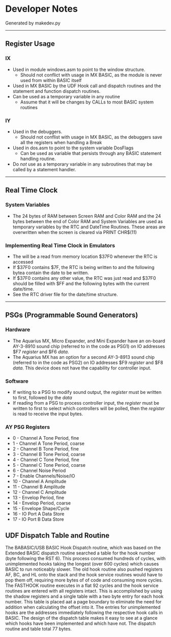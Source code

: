 # Developer Notes
Generated by makedev.py

---
## Register Usage
### IX
- Used in module windows.asm to point to the window structure.
  - Should not conflict with usage in MX BASIC, as the module is never used from within BASIC itself
- Used in MX BASIC by the UDF Hook call and dispatch routines and the statement and function dispatch routines.
- Can be used as a temporary variable in any routine
  - Assume that it will be changes by CALLs to most BASIC system routines
### IY
- Used in the debuggers.
  - Should not conflist with usage in MX BASIC, as the debuggers save all the registers when handling a Break
- Used in dos.asm to point to the system variable DosFlags
  - Can be used as variable that persists through any BASIC statement handling routine.
- Do *not* use as a temporary variable in any subroutines that may be called by a statement handler.
---
## Real Time Clock
### System Variables
- The 24 bytes of RAM between Screen RAM and Color RAM and the 24 bytes between the end of Color RAM and System Variables are used as temporary variables by the RTC and DateTime Routines. These areas are overwritten when the screen is cleared via PRINT CHR$(11)
### Implementing Real Time Clock in Emulators
- The will be a read from memory location $37F0 whenever the RTC is accessed
- If $37F0 contains $7F, the RTC is being written to and the following bytea contain the date to be written.
- If $37F0 contains any other value, the RTC was just read and $37F0 should be filled with $FF and the following bytes with the current date/time.
- See the RTC driver file for the date/time structure.
---
## PSGs (Programmable Sound Generators)
### Hardware
- The Aquarius MX, Micro Expander, and Mini Expander have an on-board AY-3-8910 sound chip (referred to in the code as PSG1) on IO addresses $F7 *register* and $F6 *data*.
- The Aquarius MX has an option for a second AY-3-8913 sound chip (referred to in the code as PSG2) on IO addresses $F9 *register* and $F8 *data*. This device does not have the capability for controller input.
### Software
- If writing to a PSG to modify sound output, the *register* must be written to first, followed by the *data*
- If reading from a PSG to process controller input, the *register* must be written to first to select which controllers will be polled, then the *register* is read to receive the input bytes.
### AY PSG Registers
- 0  - Channel A Tone Period, fine
- 1  - Channel A Tone Period, coarse
- 2  - Channel B Tone Period, fine
- 3  - Channel B Tone Period, coarse
- 4  - Channel C Tone Period, fine
- 5  - Channel C Tone Period, coarse
- 6  - Channel Noise Period
- 7  - Enable Channels/Noise/IO
- 10 - Channel A Amplitude
- 11 - Channel B Amplitude
- 12 - Channel C Amplitude
- 13 - Envelop Period, fine
- 14 - Envelop Period, coarse
- 15 - Envelope Shape/Cycle
- 16 - IO Port A Data Store
- 17 - IO Port B Data Store

## UDF Dispatch Table and Routine
The BABASIC/USB BASIC Hook Dispatch routine, which was based on the Extended
BASIC dispatch routine searched a table for the hook number (byte following the
RST 6). This process consumed hundreds of cycles, with unimplemented hooks
taking the longest (over 600 cycles) which causes BASIC to run noticeably
slower.
The old hook routine also pushed registers AF, BC, and HL onto the stack and
the hook service routines would have to pop them off, requiring more bytes of
of code and consuming more cycles.
The FASTHOOK routine executes in a flat 92 cycles and the hook service routines
are entered with all registers intact. This is accomplished by using the shadow
registers and a single table with a two byte entry for each hook number. This
table is placed aat a page boundary to eliminate the need for addition when
calculating the offset into it. The entries for unimplemented hooks are the
addresses immediately following the respective hook calls in BASIC.
The design of the dispatch table makes it easy to see at a glance which hooks
have been implemented and which have not. The dispatch routine and table total
77 bytes.

